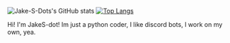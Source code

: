 ![Jake-S-Dots's GitHub stats](https://github-readme-stats.vercel.app/api?username=JakeS-dot&show_icons=true&theme=tokyonight)
[![Top Langs](https://github-readme-stats.vercel.app/api/top-langs/?username=JakeS-dot)](https://github.com/anuraghazra/github-readme-stats)


<p> Hi! I'm JakeS-dot! Im just a python coder, I like discord bots, I work on my own, yea.
